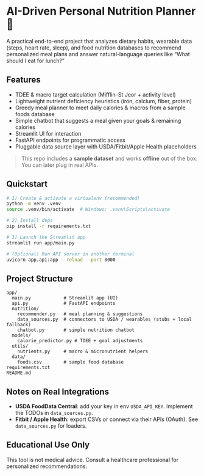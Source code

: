 # AI-Driven Personal Nutrition Planner 🍎

A practical end-to-end project that analyzes dietary habits, wearable data (steps, heart rate, sleep),
and food nutrition databases to recommend personalized meal plans and answer natural-language queries
like “What should I eat for lunch?”

## Features
- TDEE & macro target calculation (Mifflin–St Jeor + activity level)
- Lightweight nutrient deficiency heuristics (iron, calcium, fiber, protein)
- Greedy meal planner to meet daily calories & macros from a sample foods database
- Simple chatbot that suggests a meal given your goals & remaining calories
- Streamlit UI for interaction
- FastAPI endpoints for programmatic access
- Pluggable data source layer with USDA/Fitbit/Apple Health placeholders

> This repo includes a **sample dataset** and works **offline** out of the box. You can later plug in real APIs.

## Quickstart
```bash
# 1) Create & activate a virtualenv (recommended)
python -m venv .venv
source .venv/bin/activate  # Windows: .venv\Scripts\activate

# 2) Install deps
pip install -r requirements.txt

# 3) Launch the Streamlit app
streamlit run app/main.py

# (Optional) Run API server in another terminal
uvicorn app.api:app --reload --port 8000
```

## Project Structure
```
app/
  main.py            # Streamlit app (UI)
  api.py             # FastAPI endpoints
  nutrition/
    recommender.py   # meal planning & suggestions
    data_sources.py  # connectors to USDA / wearables (stubs + local fallback)
    chatbot.py       # simple nutrition chatbot
  models/
    calorie_predictor.py # TDEE + goal adjustments
  utils/
    nutrients.py     # macro & micronutrient helpers
  data/
    foods.csv        # sample food database
requirements.txt
README.md
```

## Notes on Real Integrations
- **USDA FoodData Central**: add your key in env `USDA_API_KEY`. Implement the TODOs in `data_sources.py`.
- **Fitbit / Apple Health**: export CSVs or connect via their APIs (OAuth). See `data_sources.py` for loaders.

## Educational Use Only
This tool is not medical advice. Consult a healthcare professional for personalized recommendations.
